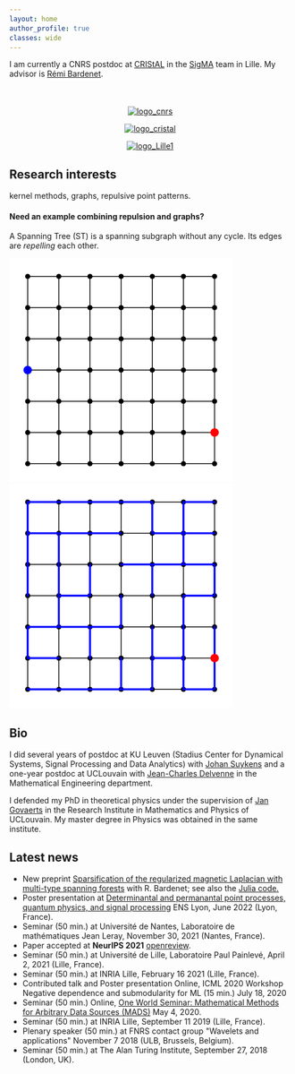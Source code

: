 ```yaml
---
layout: home
author_profile: true
classes: wide
---
```


I am currently a CNRS postdoc at [CRIStAL](https://www.cristal.univ-lille.fr/) in the [SigMA](https://www.cristal.univ-lille.fr/?rubrique27&eid=30) team in Lille. My advisor is [Rémi Bardenet](https://rbardenet.github.io/).

<div align="middle" style="margin-top: 50px">
  <a href="http://www.cnrs.fr/en"><img class='logo' alt="logo_cnrs" src="assets/images/logo_cnrs.png" align="bottom" style="width:100px;height:100px;"></a>

  <a href="https://www.cristal.univ-lille.fr/en"><img class='logo' alt="logo_cristal" src="assets/images/logo_cristal.png" align="bottom" style="width:260px;height:90px;"></a>

  <a href="https://www.univ-lille.fr/home/"> <img class='logo' alt="logo_Lille1" src="assets/images/logo_ulille.png" align="bottom" style="width:270px;height:90px;"></a>
</div>

## Research interests

kernel methods, graphs, repulsive point patterns. 

#### Need an example combining repulsion and graphs?

A Spanning Tree (ST) is a spanning subgraph without any cycle. 
Its edges are *repelling* each other.

![](assets/images/ST_grid.gif)
![](assets/images/ST_306.png)


## Bio

I did several years of postdoc at KU Leuven (Stadius Center for Dynamical Systems, Signal Processing and Data Analytics)  with [Johan Suykens](https://www.esat.kuleuven.be/sista/members/suykens.html) and a one-year postdoc at UCLouvain with [Jean-Charles Delvenne](https://perso.uclouvain.be/jean-charles.delvenne/welcome.html) in the Mathematical Engineering department.

I defended my PhD in theoretical physics under the supervision of [Jan Govaerts](https://cp3.irmp.ucl.ac.be/public/member/17) in the Research Institute in Mathematics and Physics of UCLouvain. My master degree in Physics was obtained in the same institute.

## Latest news
* New preprint [Sparsification of the regularized magnetic Laplacian
with multi-type spanning forests](http://arxiv.org/abs/2208.14797) with R. Bardenet; see also the [Julia code.](https://github.com/For-a-few-DPPs-more/MagneticLaplacianSparsifier.jl)
* Poster presentation at [Determinantal and permanantal point processes, quantum physics, and signal processing](https://indico.in2p3.fr/event/25182/) ENS Lyon, June 2022 (Lyon, France).
* Seminar (50 min.) at Université de Nantes, Laboratoire de mathématiques Jean Leray, November 30, 2021 (Nantes, France).
* Paper accepted at **NeurIPS 2021** [openreview](https://openreview.net/forum?id=MGHO3xLMohC).
* Seminar (50 min.) at Université de Lille, Laboratoire Paul Painlevé, April 2, 2021 (Lille, France).
* Seminar (50 min.) at INRIA Lille, February 16 2021 (Lille, France).
* Contributed talk and Poster presentation Online, ICML 2020 Workshop Negative dependence and submodularity for ML (15 min.) July 18, 2020
* Seminar (50 min.) Online, [One World Seminar: Mathematical Methods for Arbitrary Data Sources (MADS)](http://www.nonlocal-methods.eu/oneworld/talks/2020/05/04/session-2.html) May 4, 2020.
* Seminar (50 min.) at INRIA Lille, September 11 2019 (Lille, France).
* Plenary speaker (50 min.) at FNRS contact group "Wavelets and applications" November 7 2018 (ULB, Brussels, Belgium).
* Seminar (50 min.) at The Alan Turing Institute, September 27, 2018 (London, UK).

